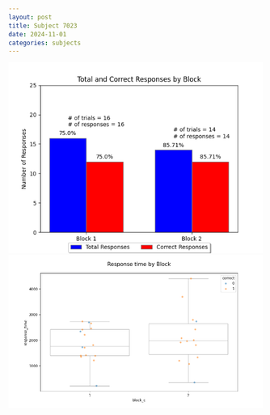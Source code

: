 ```yaml
---
layout: post
title: Subject 7023
date: 2024-11-01
categories: subjects
---
```


![](data/7023/run-22/7023_ATS_responses.png)
![](data/7023/run-22/7023_ATS_rt.png)
